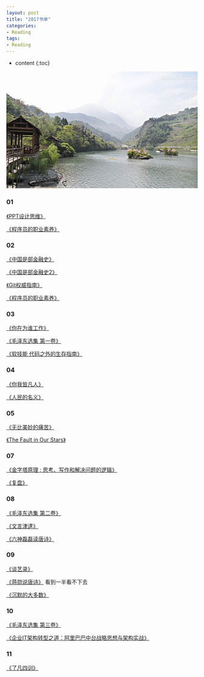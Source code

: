 ```yaml
---
layout: post
title: "2017书单"
categories: 
- Reading
tags:
- Reading
---
```


* content
{:toc}

![未来](/css/pics/2017-book-list.jpg)

### 01
[《PPT设计思维》](https://book.douban.com/subject/26904512/)

[《程序员的职业素养》](https://book.douban.com/subject/11614538/)

### 02
[《中国是部金融史》](https://book.douban.com/subject/21331443/)

[《中国是部金融史2》](https://book.douban.com/subject/25840005/)

[《Git权威指南》](https://book.douban.com/subject/6526452/)

[《程序员的职业素养》](https://book.douban.com/subject/11614538/)

### 03
[《你在为谁工作》](https://book.douban.com/subject/1201621/)

[《毛泽东选集 第一卷》](https://book.douban.com/subject/1139360/)

[《软技能 代码之外的生存指南》](https://book.douban.com/subject/26835090/)

### 04
[《你我皆凡人》](https://book.douban.com/subject/26383472/)

[《人民的名义》](https://book.douban.com/subject/26952485/)

### 05

[《无比美妙的痛苦》](https://book.douban.com/subject/24871655/)

[《The Fault in Our Stars》](https://book.douban.com/subject/6897140/)

### 07

[《金字塔原理 : 思考、写作和解决问题的逻辑》](https://book.douban.com/subject/1020644/)

[《复盘》](https://book.douban.com/subject/25702395/)

### 08

[《毛泽东选集 第二卷》](https://book.douban.com/subject/1125026/)

[《文言津逮》](https://book.douban.com/subject/1012890/)

[《六神磊磊读唐诗》](https://book.douban.com/subject/27065497/)

### 09
[《谈艺录》](https://book.douban.com/subject/2988970/)

[《蒋勋说唐诗》](https://book.douban.com/subject/10354427/) 看到一半看不下去

[《沉默的大多数》](https://book.douban.com/subject/1054685/)

### 10

[《毛泽东选集 第三卷》](https://book.douban.com/subject/1077621/)

[《企业IT架构转型之道：阿里巴巴中台战略思想与架构实战》](https://book.douban.com/subject/27039508/)

### 11

[《了凡四训》](https://book.douban.com/subject/2083981/)
